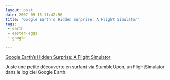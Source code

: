 ```yaml
---
layout: post
date: 2007-09-15 11:42:56
title: "Google Earth’s Hidden Surprise: A Flight Simulator"
tags:
 - earth
 - easter-eggs
 - google

---
```


[Google Earth’s Hidden Surprise: A Flight Simulator](http://www.techcrunch.com/2007/08/31/google-earths-easter-egg-a-flight-simulator/)

Juste une petite découverte en surfant via StumbleUpon, un FlightSimulator dans le logiciel Google Earth.
